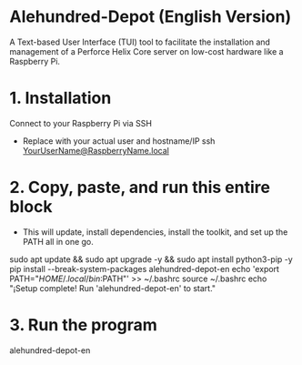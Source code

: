 # Alehundred-Depot (English Version)

A Text-based User Interface (TUI) tool to facilitate the installation and management of a Perforce Helix Core server on low-cost hardware like a Raspberry Pi.

# 1. Installation
Connect to your Raspberry Pi via SSH

- Replace with your actual user and hostname/IP
ssh YourUserName@RaspberryName.local 

# 2. Copy, paste, and run this entire block

- This will update, install dependencies, install the toolkit, and set up the PATH all in one go.

sudo apt update && sudo apt upgrade -y && sudo apt install python3-pip -y
pip install --break-system-packages alehundred-depot-en
echo 'export PATH="$HOME/.local/bin:$PATH"' >> ~/.bashrc
source ~/.bashrc
echo "¡Setup complete! Run 'alehundred-depot-en' to start."

# 3. Run the program

alehundred-depot-en